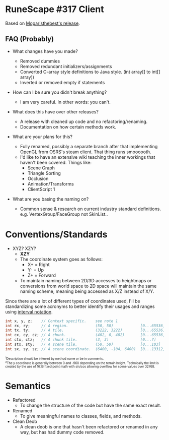# RuneScape #317 Client
Based on [Moparisthebest's release](https://www.moparisthebest.com/downloads/rs317.rar).

## FAQ (Probably)
- What changes have you made?
    - Removed dummies
    - Removed redundant initializers/assignments
    - Converted C-array style definitions to Java style. (int array[] to int[] array))
    - Inverted or removed empty if statements
    
- How can I be sure you didn't break anything?
    - I am very careful. In other words: you can't.
    
- What does this have over other releases?
    - A release with cleaned up code and no refactoring/renaming.
    - Documentation on how certain methods work.
    
- What are your plans for this?
    - Fully renamed, possibly a separate branch after that implementing OpenGL from OSRS's steam client. That thing runs smoooooth.
    - I'd like to have an extensive wiki teaching the inner workings that haven't been covered. Things like:
        - Scene Graph
        - Triangle Sorting
        - Occlusion
        - Animation/Transforms
        - ClientScript 1

- What are you basing the naming on?
    - Common sense & research on current industry standard definitions. e.g. VertexGroup/FaceGroup not SkinList..
    
# Conventions/Standards
    
- XYZ? XZY?
    - **XZY**
    - The coordinate system goes as follows:
        - X+ = Right
        - Y- = Up
        - Z+ = Forward
    - To maintain naming between 2D/3D accesses to heightmaps or conversions from world space to 2D space will maintain the same naming scheme, meaning being accessed as X/Z instead of X/Y.
    
Since there are a lot of different types of coordinates used, I'll be standardizing some acronyms to better identify their usages and ranges using [interval notation](https://en.wikipedia.org/wiki/Interval_(mathematics)#Integer_intervals).

```glsl
int x, y, z;    // Context specific.    see note 1
int rx, ry;     // A region.            (50, 50)            [0...65536]
int tx, ty;     // A tile.              (3222, 3222)        [0...65536]
int cx, cy, cz; // A chunk.             (402, 0, 402)       [0...65536]
int ctx, ctz;   // A chunk tile.        (3, 3)              [0...7]
int stx, sty;   // A scene tile.        (50, 50)            [0...103]
int sx, sy, sz; // A scene coordinate.  (6400, -104, 6400)  [0...13312] see note 2
```
<sub><sup><sup>1</sup>Description should be inferred by method name or be in comments.</sup></sub><br/>
<sub><sup><sup>2</sup>The y coordinate is generally between 0 and -960 depending on the terrain height. Technically the limit is created by the use of 16.16 fixed point math with sin/cos allowing overflow for scene values over 32768.</sup></sub>

# Semantics
- Refactored
    - To change the structure of the code but have the same exact result.
- Renamed
    - To give meaningful names to classes, fields, and methods.
- Clean Deob
    - A clean deob is one that hasn't been refactored or renamed in any way, but has had dummy code removed.